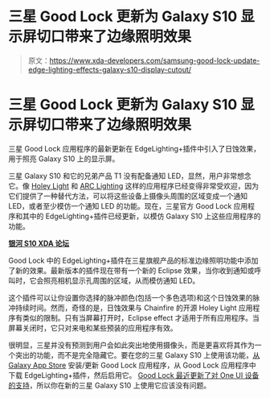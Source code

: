 # 三星 Good Lock 更新为 Galaxy S10 显示屏切口带来了边缘照明效果

> 原文：<https://www.xda-developers.com/samsung-good-lock-update-edge-lighting-effects-galaxy-s10-display-cutout/>

# 三星 Good Lock 更新为 Galaxy S10 显示屏切口带来了边缘照明效果

三星 Good Lock 应用程序的最新更新在 EdgeLighting+插件中引入了日蚀效果，用于照亮 Galaxy S10 上的显示屏。

三星 Galaxy S10 和它的兄弟产品 T1 没有配备通知 LED，显然，用户非常想念它。像 [Holey Light](https://www.xda-developers.com/chainfire-holey-light-samsung-galaxy-s10-hole-punch-update-support-always-on-display/) 和 [ARC Lighting](https://www.xda-developers.com/galaxy-s10-notifications-battery-indicator/) 这样的应用程序已经变得非常受欢迎，因为它们提供了一种替代方法，可以将这些设备上摄像头周围的区域变成一个通知 LED，或者至少模仿一个通知 LED 的功能。现在，三星官方 Good Lock 应用程序和其中的 EdgeLighting+插件已经更新，以模仿 Galaxy S10 上这些应用程序的功能。

[**银河 S10 XDA 论坛**](https://forum.xda-developers.com/galaxy-s10)

Good Lock 中的 EdgeLighting+插件在三星旗舰产品的标准边缘照明功能中添加了新的效果。最新版本的插件现在带有一个新的 Eclipse 效果，当你收到通知或呼叫时，它会照亮相机显示孔周围的区域，从而模仿通知 LED。

这个插件可以让你设置你选择的脉冲颜色(包括一个多色选项)和这个日蚀效果的脉冲持续时间。然而，奇怪的是，日蚀效果与 Chainfire 的开源 Holey Light 应用程序有类似的限制。只有当屏幕打开时，Eclipse effect 才适用于所有应用程序。当屏幕关闭时，它只对来电和某些预装的应用程序有效。

很明显，三星并没有预测到用户会如此突出地使用摄像头，而是更喜欢将其作为一个突出的功能，而不是完全隐藏它。要在您的三星 Galaxy S10 上使用该功能，[从 Galaxy App Store](http://apps.samsung.com/appquery/appDetail.as?appId=com.samsung.android.goodlock) 安装/更新 Good Lock 应用程序，从 Good Lock 应用程序中下载 EdgeLighting+插件，然后启用它。 [Good Lock 最近更新了对 One UI 设备的支持](https://www.xda-developers.com/samsung-good-lock-updated-galaxy-devices-one-ui/)，所以你在新的三星 Galaxy S10 上使用它应该没有问题。